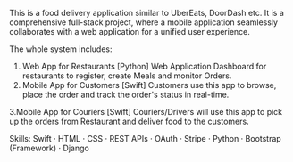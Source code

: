 This is a food delivery application similar to UberEats, DoorDash etc. It is a comprehensive full-stack project, where a mobile application seamlessly collaborates with a web application for a unified user experience.

The whole system includes:
1. Web App for Restaurants [Python]
Web Application Dashboard for restaurants to register, create Meals and monitor Orders.
2. Mobile App for Customers [Swift]
Customers use this app to browse, place the order and track the order's status in real-time.

3.Mobile App for Couriers [Swift]
Couriers/Drivers will use this app to pick up the orders from Restaurant and deliver food to the customers.

Skills: Swift · HTML · CSS · REST APIs · OAuth · Stripe · Python · Bootstrap (Framework) · Django 

